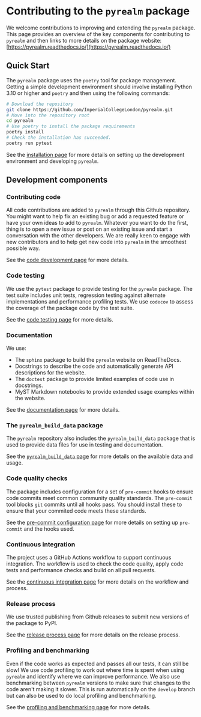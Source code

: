 # Contributing to the `pyrealm` package

We welcome contributions to improving and extending the `pyrealm` package. This page
provides an overview of the key components for contributing to `pyrealm` and then links
to more details on the package website: [https://pyrealm.readthedocs.io/](https://pyrealm.readthedocs.io/)

## Quick Start

The `pyrealm` package uses the `poetry` tool for package management. Getting a simple
development environment should involve  installing Python 3.10 or higher and `poetry`
and then using the following commands:

```sh
# Download the repository
git clone https://github.com/ImperialCollegeLondon/pyrealm.git
# Move into the repository root
cd pyrealm
# Use poetry to install the package requirements
poetry install
# Check the installation has succeeded.
poetry run pytest
```

See the [installation page](docs/source/development/installation.md) for more details
on setting up the development environment and developing `pyrealm`.

## Development components

### Contributing code

All code contributions are added to `pyrealm` through this Github repository. You might
want to help fix an existing bug or add a requested feature or have your own ideas to
add to `pyrealm`. Whatever you want to do the first, thing is to open a new issue or
post on an existing issue and start a conversation with the other developers. We are
really keen to engage with new contributors and to help get new code into `pyrealm` in
the smoothest possible way.

See the [code development page](docs/source/development/code_development.md) for more
details.

### Code testing

We use the `pytest` package to provide testing for the `pyrealm` package. The test suite
includes unit tests, regression testing against alternate implementations and
performance profiling tests. We use `codecov` to assess the coverage of the package code
by the test suite.

See the [code testing page](docs/source/development/code_testing.md) for more details.

### Documentation

We use:

* The `sphinx` package to build the `pyrealm` website on ReadTheDocs.
* Docstrings to describe the code and automatically generate API descriptions for the
  website.
* The `doctest` package to provide limited examples of code use in docstrings.
* MyST Markdown notebooks to provide extended usage examples within the website.

See the [documentation page](docs/source/development/documentation.md) for more details.

### The `pyrealm_build_data` package

The `pyrealm` repository also includes the `pyrealm_build_data` package that is used to
provide data files for use in testing and documentation.

See the [`pyrealm_build_data` page](docs/source/development/pyrealm_build_data.md) for
more details on the available data and usage.

### Code quality checks

The package includes configuration for a set of `pre-commit` hooks to ensure code
commits meet common community quality standards. The `pre-commit` tool blocks `git`
commits until all hooks pass. You should install these to ensure that your commited code
meets these standards.

See the [pre-commit configuration page](docs/source/development/pre_commit.md) for more
details on setting up `pre-commit` and the hooks used.

### Continuous integration

The project uses a GitHub Actions workflow to support continuous integration. The
workflow is used to check the code quality, apply code tests and performance checks and
build on all pull requests.

See the [continuous integration page](docs/source/development/pre_commit.md) for
more details on the workflow and process.

### Release process

We use trusted publishing from Github releases to submit new versions of the package to
PyPI.

See the [release process page](docs/source/development/release_process.md) for
more details on the release process.

### Profiling and benchmarking

Even if the code works as expected and passes all our tests, it can still be slow! We
use code profiling to work out where time is spent when using `pyrealm` and identify
where we can improve performance. We also use benchmarking between `pyrealm` versions to
make sure that changes to the code aren't making it slower. This is run automatically on
the `develop` branch but can also be used to do local profiling and benchmarking.

See the [profiling and benchmarking
page](docs/source/development/profiling_and_benchmarking.md) for more details.
